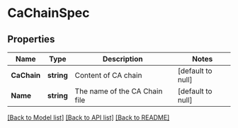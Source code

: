 # CaChainSpec

## Properties
Name | Type | Description | Notes
------------ | ------------- | ------------- | -------------
**CaChain** | **string** | Content of CA chain | [default to null]
**Name** | **string** | The name of the CA Chain file | [default to null]

[[Back to Model list]](../README.md#documentation-for-models) [[Back to API list]](../README.md#documentation-for-api-endpoints) [[Back to README]](../README.md)
